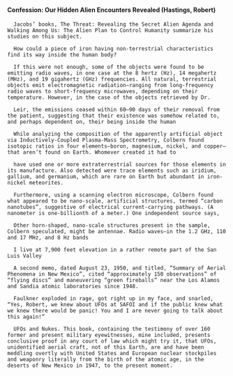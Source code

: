 #### Confession: Our Hidden Alien Encounters Revealed (Hastings, Robert)
      Jacobs’ books, The Threat: Revealing the Secret Alien Agenda and Walking Among Us: The Alien Plan to Control Humanity summarize his studies on this subject.

      How could a piece of iron having non-terrestrial characteristics find its way inside the human body?

      If this were not enough, some of the objects were found to be emitting radio waves, in one case at the 8 hertz (Hz), 14 megahertz (MHz), and 19 gigahertz (GHz) frequencies. All natural, terrestrial objects emit electromagnetic radiation—ranging from long-frequency radio waves to short-frequency microwaves, depending on their temperature. However, in the case of the objects retrieved by Dr.

      Leir, the emissions ceased within 60–90 days of their removal from the patient, suggesting that their existence was somehow related to, and perhaps dependent on, their being inside the human

      While analyzing the composition of the apparently artificial object via Inductively-Coupled Plasma-Mass Spectrometry, Colbern found isotopic ratios in four elements—boron, magnesium, nickel, and copper—that aren’t found on Earth. Whomever created it had to

      have used one or more extraterrestrial sources for those elements in its manufacture. Also detected were trace elements such as iridium, gallium, and germanium, which are rare on Earth but abundant in iron-nickel meteorites.

      Furthermore, using a scanning electron microscope, Colbern found what appeared to be nano-scale, artificial structures, termed “carbon nanotubes”, suggestive of electrical current-carrying pathways. (A nanometer is one-billionth of a meter.) One independent source says,

      Other horn-shaped, nano-scale structures present in the sample, Colbern speculated, might be antennae. Radio waves—in the 1.2 GHz, 110 and 17 MHz, and 8 Hz bands

      I live at 7,900 feet elevation in a rather remote part of the San Luis Valley

      A second memo, dated August 23, 1950, and titled, “Summary of Aerial Phenomena in New Mexico”, cited “approximately 150 observations” of “flying discs” and maneuvering “green fireballs” near the Los Alamos and Sandia atomic laboratories since 1948.

      Faulkner exploded in rage, got right up in my face, and snarled, “Yes, Robert, we knew about UFOs at SAFOI and if the public knew what we knew there would be panic! You and I are never going to talk about this again!”

      UFOs and Nukes. This book, containing the testimony of over 160 former and present military eyewitnesses, mine included, presents conclusive proof in any court of law which might try it, that UFOs, unidentified aerial craft, not of this Earth, are and have been meddling overtly with United States and European nuclear stockpiles and weaponry literally from the birth of the atomic age, in the deserts of New Mexico in 1947, to the present moment.

